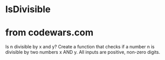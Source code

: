 # IsDivisible
# from codewars.com
Is n divisible by x and y? 
Create a function that checks if a number n is divisible by two numbers x AND y. All inputs are positive, non-zero digits.

